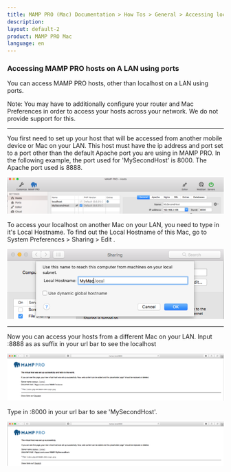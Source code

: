 ```yaml
---
title: MAMP PRO (Mac) Documentation > How Tos > General > Accessing localhost on a LAN using ports
description: 
layout: default-2
product: MAMP PRO Mac
language: en
---
```


### Accessing MAMP PRO hosts on A LAN using ports

You can access MAMP PRO hosts, other than localhost on a LAN using ports.

<div class="alert" role="alert">
Note: You may have to additionally configure your router and Mac Preferences in order to access your hosts across your network. We do not provide support for this.
</div>

---

You first need to set up your host that will be accessed from another mobile device or Mac on your LAN. This host must have the ip address and port set to a port other than the default Apache port you are using in MAMP PRO. In the following example, the port used for 'MySecondHost' is 8000. The Apache port used is 8888.

![MAMP](/en/MAMP-PRO-Mac/How-Tos/General/AccessingOnLANOtherHostsPorts/MySecondHost.png)

To access your localhost on another Mac on your LAN, you need to type in it's Local Hostname. To find out the Local Hostname of this Mac, go to System Preferences > Sharing > Edit .

![MAMP](/en/MAMP-PRO-Mac/How-Tos/General/AccessingOnLANOtherHostsPorts/LocalHostName.png)

---

Now you can access your hosts from a different Mac on your LAN. Input :8888 as as suffix in your url bar to see the localhost 

![MAMP](/en/MAMP-PRO-Mac/How-Tos/General/AccessingOnLANOtherHostsPorts/LocalHostPage.png)

Type in :8000 in your url bar to see 'MySecondHost'.

![MAMP](/en/MAMP-PRO-Mac/How-Tos/General/AccessingOnLANOtherHostsPorts/MySecondHostPage.png)





